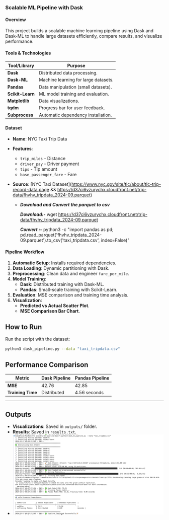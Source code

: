 ### Scalable ML Pipeline with Dask

#### Overview

This project builds a scalable machine learning pipeline using Dask and Dask-ML to handle large datasets efficiently, compare results, and visualize performance.

#### Tools & Technologies

| **Tool/Library**      | **Purpose**                           |
|------------------------|---------------------------------------|
| **Dask**              | Distributed data processing.          |
| **Dask-ML**           | Machine learning for large datasets.  |
| **Pandas**            | Data manipulation (small datasets).   |
| **Scikit-Learn**      | ML model training and evaluation.     |
| **Matplotlib**        | Data visualizations.                  |
| **tqdm**              | Progress bar for user feedback.       |
| **Subprocess**        | Automatic dependency installation.    |


#### **Dataset**

- **Name**: NYC Taxi Trip Data  
- **Features**:  
  - `trip_miles` - Distance  
  - `driver_pay` - Driver payment  
  - `tips` - Tip amount  
  - `base_passenger_fare` - Fare  
- **Source**: [NYC Taxi Dataset](https://www.nyc.gov/site/tlc/about/tlc-trip-record-data.page && https://d37ci6vzurychx.cloudfront.net/trip-data/fhvhv_tripdata_2024-09.parquet)

   - ***Download and Convert the parquet to csv***

      ***Download:-***  wget https://d37ci6vzurychx.cloudfront.net/trip-data/fhvhv_tripdata_2024-09.parquet

      ***Convert :-***  python3 -c "import pandas as pd; pd.read_parquet('fhvhv_tripdata_2024-09.parquet').to_csv('taxi_tripdata.csv', index=False)"


#### **Pipeline Workflow**

1. **Automatic Setup**: Installs required dependencies.  
2. **Data Loading**: Dynamic partitioning with Dask.  
3. **Preprocessing**: Clean data and engineer `fare_per_mile`.  
4. **Model Training**:  
   - **Dask**: Distributed training with Dask-ML.  
   - **Pandas**: Small-scale training with Scikit-Learn.  
5. **Evaluation**: MSE comparison and training time analysis.  
6. **Visualization**:  
   - **Predicted vs Actual Scatter Plot**.  
   - **MSE Comparison Bar Chart**.  


## **How to Run**

Run the script with the dataset:

```bash
python3 dask_pipeline.py --data "taxi_tripdata.csv"
```

## **Performance Comparison**

| **Metric**         | **Dask Pipeline**   | **Pandas Pipeline**  |
|---------------------|---------------------|----------------------|
| **MSE**            | 42.76               | 42.85               |
| **Training Time**  | Distributed         | 4.56 seconds        |

---

## **Outputs**

- **Visualizations**: Saved in `outputs/` folder.  
- **Results**: Saved in `results.txt`.  
- ![alt text](image.png)
    